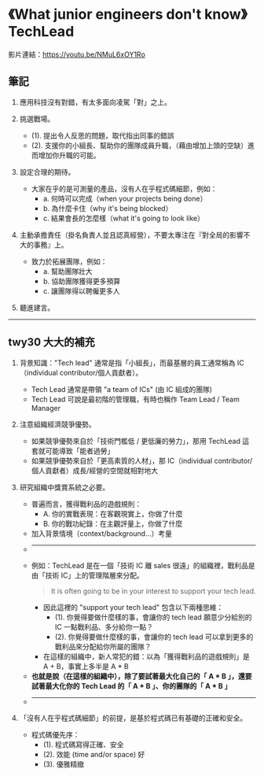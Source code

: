 # 《What junior engineers don't know》 TechLead

影片連結：https://youtu.be/NMuL6xOY1Ro

## 筆記

1. 應用科技沒有對錯，有太多面向凌駕「對」之上。

2. 挑選戰場。
   * (1). 提出令人反思的問題，取代指出同事的錯誤
   * (2). 支援你的小組長、幫助你的團隊成員升職，（藉由增加上頭的空缺）進而增加你升職的可能。
    
3. 設定合理的期待。
    * 大家在乎的是可測量的產品，沒有人在乎程式碼細節，例如：
      * a. 何時可以完成（when your projects being done）
      * b. 為什麼卡住（why it's being blocked）
      * c. 結果會長的怎麼樣（what it's going to look like）
    
4. 主動承擔責任（掛名負責人並且認真經營），不要太專注在『對全局的影響不大的事務』上。
    * 致力於拓展團隊，例如：
      * a. 幫助團隊壯大
      * b. 協助團隊獲得更多預算
      * c. 讓團隊得以聘僱更多人

5. 聽進建言。

---

## twy30 大大的補充

1. 背景知識："Tech lead" 通常是指「小組長」，而最基層的員工通常稱為 IC（individual contributor/個人貢獻者）。
   * Tech Lead 通常是帶領 "a team of ICs" (由 IC 組成的團隊)
   * Tech Lead 可說是最初階的管理職，有時也稱作 Team Lead / Team Manager

2. 注意組織經濟競爭優勢。
   * 如果競爭優勢來自於「技術門檻低 / 更低廉的勞力」，那用 TechLead 這套就可能導致「能者過勞」
   * 如果競爭優勢來自於「更高素質的人材」，那 IC（individual contributor/個人貢獻者）成長/經營的空間就相對地大

3. 研究組織中獎賞系統之必要。
   * 普遍而言，獲得戰利品的遊戲規則：
     * A. 你的實戰表現：在客觀現實上，你做了什麼
     * B. 你的戰功紀錄：在主觀評量上，你做了什麼
   * 加入背景情境（context/background...）考量
   * ---
   * 例如：TechLead 是在一個「技術 IC 離 sales 很遠」的組織裡，戰利品是由「技術 IC」上的管理階層來分配。
     > It is often going to be in your interest to support your tech lead.
     * 因此這裡的 "support your tech lead" 包含以下兩種思維：
       * (1). 你覺得要做什麼樣的事，會讓你的 tech lead 願意少分給別的 IC 一點戰利品、多分給你一點？
       * (2). 你覺得要做什麼樣的事，會讓你的 tech lead 可以拿到更多的戰利品來分配給你所屬的團隊？
     * 在這樣的組織中，新人常犯的錯：以為「獲得戰利品的遊戲規則」是 A + B，事實上多半是 A * B
   * **也就是說（在這樣的組織中），除了要試著最大化自己的「 A * B 」，還要試著最大化你的 Tech Lead 的「 A * B 」、你的團隊的「 A * B 」**
   * ---

4. 「沒有人在乎程式碼細節」的前提，是基於程式碼已有基礎的正確和安全。
   * 程式碼優先序：
     * (1). 程式碼寫得正確、安全
     * (2). 效能 (time and/or space) 好
     * (3). 優雅精緻
